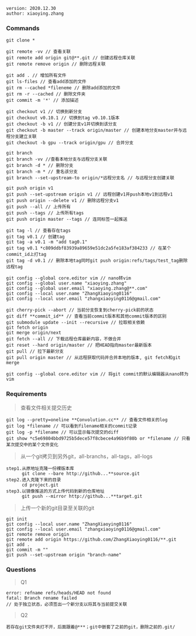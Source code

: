 
`version: 2020.12.30`  
`author: xiaoying.zhang`  
### Commands
>   
> 
    git clone *  

    git remote -vv // 查看关联  
    git remote add origin git@**.git // 创建远程仓库关联  
    git remote remove origin // 删除远程关联  

    git add . // 增加所有文件  
    git ls-files // 查看add添加的文件  
    git rm --cached *fileneme // 删除add添加的文件  
    git rm -r --cached // 删除文件夹  
    git commit -m '*' // 添加描述  

    git checkout v1 // 切换到新分支  
    git checkout v0.10.1 // 切换到tag v0.10.1版本  
    git checkout -b v1 // 创建分支v1并切换到该分支  
    git checkout -b master --track origin/master // 创建本地分支master并与远程分支建立关联  
    git checkout -b gpu --track origin/gpu // 合并分支  

    git branch  
    git branch -vv //查看本地分支与远程分支关联  
    git branch -d * // 删除分支  
    git branch -m * // 重名该分支  
    git branch --set-upstream-to origin/*远程分支名 // 与远程分支创建关联  

    git push origin v1  
    git push --set-upstream origin v1 // 远程创建v1并push本地v1到远程v1  
    git push origin --delete v1 // 删除远程分支v1  
    git push --all // 上传所有  
    git push --tags // 上传所有tags  
    git push origin master --tags // 连同标签一起推送  

    git tag -l // 查看存在tags  
    git tag v0.1 // 创建tag  
    git tag -a v0.1 -m "add tag0.1"  
    git tag v0.1 *c809ddbf83939a89659e51dc2a5fe183af384233 // 在某个commit_id上打tag  
    git tag -d v0.1 // 删除本地tag同时git push origin:refs/tags/test_tag删除远程tag  

    git config --global core.editor vim // nano转vim  
    git config --global user.name "xiaoying.zhang"  
    git config --global user.email "xiaoying.zhang@**.com"  
    git config --local user.name "ZhangXiaoying0116"  
    git config --local user.email "zhangxiaoying0116@gmail.com"  

    git cherry-pick --abort // 当前分支恢复到cherry-pick前的状态  
    git diff **commit_id** // 查看当前commit版本和其他commit版本的区别  
    git submodule update --init --recursive // 拉取相关依赖  
    git fetch origin  
    git merge origin/next  
    git fetch --all // 下载远程仓库最新内容，不做合并  
    git reset --hard origin/master // 把HEAD指向master最新版本  
    git pull // 拉下最新分支  
    git pull origin master // 从远程获取代码并合并本地的版本, git fetch和git merge  
    
    git config --global core.editor vim // 将git commit的默认编辑器从nano转为vim  
### Requirements  
>   查看文件相关提交历史
> 
    git log --pretty=oneline **Convolution.cc** // 查看文件相关的log  
    git log *filename // 可以看到filename相关的commit记录  
    git log -p *filename // 可以显示每次提交的diff  
    git show *c5e69804bbd9725b5dece57f8cbece4a96b9f80b or *filename // 只看某次提交中的某个文件变化  
>   从一个git拷贝到另外git，all-branchs，all-tags，all-logs
> 
    step1.从原地址克隆一份裸版本库  
          git clone --bare http://github...**source.git  
    step2.进入克隆下来的目录  
          cd project.git  
    step3.以镜像推送的方式上传代码到新的仓库地址  
          git push --mirror http://github...**target.git  
>   上传一个新的git目录至关联的git
> 
    git init  
    git config --local user.name "ZhangXiaoying0116"  
    git config --local user.email "zhangxiaoying0116@gmail.com"  
    git remote remove origin  
    git remote add origin https://github.com/ZhangXiaoying0116/**.git  
    git add .  
    git commit -m ""  
    git push --set-upstream origin "branch-name"  
### Questions  
>   Q1
> 
    error: refname refs/heads/HEAD not found  
    fatal: Branch rename failed  
    // 处于独立状态，必须签出一个新分支以将其与当前提交关联  
>   Q2
> 
    若存在git文件夹打不开，后面跟着@***；git中嵌套了之前的git，删除之前的.git/  
